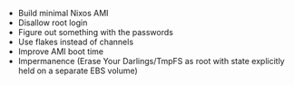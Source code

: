 - Build minimal Nixos AMI
- Disallow root login
- Figure out something with the passwords
- Use flakes instead of channels
- Improve AMI boot time
- Impermanence (Erase Your Darlings/TmpFS as root with state explicitly held on a separate EBS volume)
